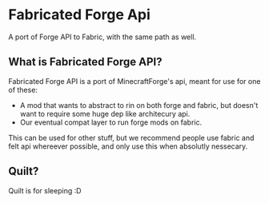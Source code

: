 # Fabricated Forge Api
A port of Forge API to Fabric, with the same path as well.

## What is Fabricated Forge API?
Fabricated Forge API is a port of MinecraftForge's api, meant for use for one of these:
- A mod that wants to abstract to rin on both forge and fabric, but doesn't want to require some huge dep like architecury api.
- Our eventual compat layer to run forge mods on fabric.

This can be used for other stuff, but we recommend people use fabric and felt api whereever possible, and only use this when absolutly nessecary.

## Quilt?
Quilt is for sleeping :D
